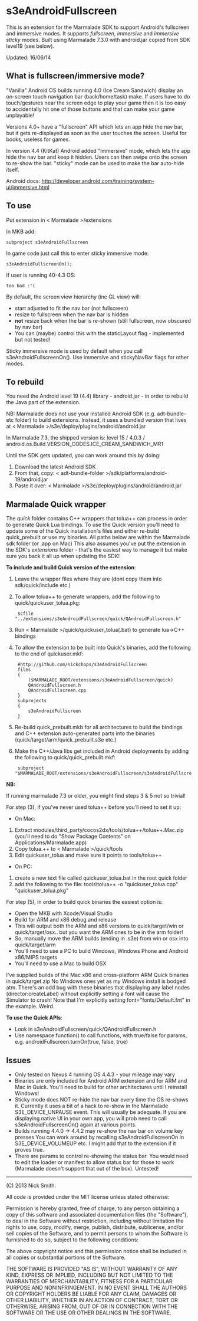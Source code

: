 s3eAndroidFullscreen
====================

This is an extension for the Marmalade SDK to support Android's fullscreen and immersive
modes. It supports *fullscreen*, *immersive* and *immersive sticky* modes. Built using
Marmalade 7.3.0 with android.jar copied from SDK level19 (see below).

Updated: 16/06/14

What is fullscreen/immersive mode?
----------------------------------

"Vanilla" Android OS builds running 4.0 (Ice Cream Sandwich) display an on-screen touch
navigation bar (back/home/task) make. If users have to do touch/gestures near the
screen edge to play your game then it is too easy to accidentally hit one of those buttons
and that can make your game unplayable!

Versions 4.0+ have a "fullscreen" API which lets an app hide the nav bar, but it gets
re-displayed as soon as the user touches the screen. Useful for books, useless for games.

In version 4.4 (KitKat) Android added "immersive" mode, which lets the app hide the
nav bar and keep it hidden. Users can then swipe onto the screen to re-show the bar.
"sticky" mode can be used to make the bar auto-hide itself.

Android docs: http://developer.android.com/training/system-ui/immersive.html


To use
------

Put extension in < Marmalade >/extensions

In MKB add:

    subproject s3eAndroidFullscreen

In game code just call this to enter sticky immersive mode:

    s3eAndroidFullscreenOn();

If user is running 40-4.3 OS:

    too bad :'(

By default, the screen view hierarchy (inc GL view) will:
- start adjusted to fit the nav bar (not fullscreen)
- resize to fullscreen when the nav bar is hidden
- **not** resize back when the bar is re-shown (still fullscreen, now obscured by nav bar)
- You can (maybe) control this with the staticLayout flag - implemented but not tested!

Sticky immersive mode is used by default when you call s3eAndroidFullscreenOn(). Use
immersive and stickyNavBar flags for other modes.


To rebuild
----------

You need the Android level 19 (4.4) library - android.jar - in order to rebuild the
Java part of the extension.

NB: Marmalade does not use your installed Android SDK (e.g. adt-bundle-etc folder)
to build extensions. Instead, it uses a bundled version that lives at
< Marmalade >/s3e/deploy/plugins/android/android.jar

In Marmalade 7.3, the shipped version is:
 level 15 / 4.0.3 / android.os.Build.VERSION_CODES.ICE_CREAM_SANDWICH_MR1

Until the SDK gets updated, you can work around this by doing:

1. Download the latest Android SDK
2. From that, copy: < adt-bundle-folder >/sdk/platforms/android-19/android.jar
3. Paste it over: < Marmalade >/s3e/deploy/plugins/android/android.jar


Marmalade Quick wrapper
-----------------------

The *quick* folder contains C++ wrappers that tolua++ can process in order to generate
Quick Lua bindings. To use the Quick version you'll need to update some of the Quick
installation's files and either re-build quick_prebuilt or use my binaries. All paths
below are within the Marmalade sdk folder (or .app on Mac) This also assumes you've
put the extension in the SDK's *extensions* folder - that's the easiest way to manage
it but make sure you back it all up when updating the SDK!

**To include and build Quick version of the extension**:

1. Leave the wrapper files where they are (dont copy them into sdk/quick/include etc.)
2. To allow tolua++ to generate wrappers, add the following to quick/quickuser_tolua.pkg:

        $cfile "../extensions/s3eAndroidFullscreen/quick/QAndroidFullscreen.h"

3. Run < Marmalade >/quick/quickuser_tolua(.bat) to generate lua->C++ bindings
4. To allow the extension to be built into Quick's binaries, add the following to the end
   of quickuser.mkf:

        #http://github.com/nickchops/s3eAndroidFullscreen
        files
        {
            ($MARMALADE_ROOT/extensions/s3eAndroidFullscreen/quick)
            QAndroidFullscreen.h
            QAndroidFullscreen.cpp
        }
        subprojects
        {
            s3eAndroidFullscreen
        }

5. Re-build quick_prebuilt.mkb for all architectures to build the bindings and C++
   extension auto-generated parts into the binaries (quick/target/arm/quick_prebuilt.s3e
   etc.)
6. Make the C++/Java libs get included in Android deployments by adding the following to
   quick/quick_prebuilt.mkf:

        subproject "$MARMALADE_ROOT/extensions/s3eAndroidFullscreen/s3eAndroidFullscreen_libs"

**NB:**

If running marmalade 7.3 or older, you might find steps 3 & 5 not so trivial!

For step (3), if you've never used tolua++ before you'll need to set it up:

- On Mac:
 1. Extract modules/third_party/cocos2dx/tools/tolua++/tolua++.Mac.zip (you'll need to do
    "Show Package Contents" on Applications/Marmalade.app)
 2. Copy tolua.++ to < Marmalade >/quick/tools
 3. Edit quickuser_tolua and make sure it points to tools/tolua++
- On PC:
 1. create a new text file called quickuser_tolua.bat in the root quick folder
 2. add the following to the file:
    tools\tolua++ -o "quickuser_tolua.cpp" "quickuser_tolua.pkg"

For step (5), in order to build quick binaries the easiest option is:

- Open the MKB with Xcode/Visual Studio
- Build for ARM and x86 debug and release
- This will output both the ARM and x86 versions to quick/target/win or quick/target/osx..
  but you want the ARM ones to be in the arm folder!
- So, manually move the ARM builds (ending in .s3e) from win or osx into quick/target/arm
- You'll need to use a PC to build Windows, Windows Phone and Android x86/MIPS targets
- You'll need to use a Mac to build OSX

I've supplied builds of the Mac x86 and cross-platform ARM Quick binaries in
quick/target.zip No Windows ones yet as my Windows install is bodged atm. There's an odd
bug with these binaries that displaying any label nodes (director:createLabel) without
explicitly setting a font will cause the Simulator to crash! Note that I'm explicitly
setting font="fonts/Default.fnt" in the example. Weird.

**To use the Quick APIs**:

- Look in s3eAndroidFullscreen/quick/QAndroidFullscreen.h
- Use namespace.function() to call functions, with true/false for params, e.g.
  androidFullscreen.turnOn(true, false, true)


Issues
------

- Only tested on Nexus 4 running OS 4.4.3 - your mileage may vary
- Binaries are only included for Android ARM extension and for ARM and Mac in Quick.
  You'll need to build for other architectures until I reinstall Windows!
- Sticky mode does NOT re-hide the nav bar every time the OS re-shows it. Currently it
  uses a bit of a hack to re-show in the Marmalade S3E_DEVICE_UNPAUSE event. This will
  usually be adequate. If you are displaying native UI in your own app, you will prob
  need to call s3eAndroidFullscreenOn() again at various points.
- Builds running 4.4.0 -> 4.4.2 may re-show the nav bar on volume key presses You can work
  around by recalling s3eAndroidFullscreenOn in S3E_DEVICE_VOLUMEUP etc. I might add that
  to the extension if it proves true.
- There are params to control re-showing the status bar. You would need to edit the loader
  or manifest to allow status bar for those to work (Marmalade doesn't support that out
  of the box). Untested!

------------------------------------------------------------------------------------------
(C) 2013 Nick Smith.

All code is provided under the MIT license unless stated otherwise:

 Permission is hereby granted, free of charge, to any person obtaining a copy
 of this software and associated documentation files (the "Software"), to deal
 in the Software without restriction, including without limitation the rights
 to use, copy, modify, merge, publish, distribute, sublicense, and/or sell
 copies of the Software, and to permit persons to whom the Software is
 furnished to do so, subject to the following conditions:

 The above copyright notice and this permission notice shall be included in
 all copies or substantial portions of the Software.

 THE SOFTWARE IS PROVIDED "AS IS", WITHOUT WARRANTY OF ANY KIND, EXPRESS OR
 IMPLIED, INCLUDING BUT NOT LIMITED TO THE WARRANTIES OF MERCHANTABILITY,
 FITNESS FOR A PARTICULAR PURPOSE AND NONINFRINGEMENT. IN NO EVENT SHALL THE
 AUTHORS OR COPYRIGHT HOLDERS BE LIABLE FOR ANY CLAIM, DAMAGES OR OTHER
 LIABILITY, WHETHER IN AN ACTION OF CONTRACT, TORT OR OTHERWISE, ARISING FROM,
 OUT OF OR IN CONNECTION WITH THE SOFTWARE OR THE USE OR OTHER DEALINGS IN
 THE SOFTWARE.
